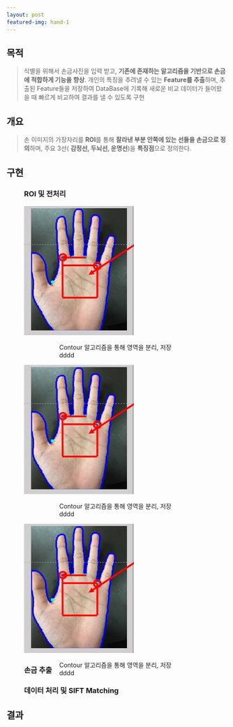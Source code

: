 ```yaml
---
layout: post
featured-img: hand-1
---
```


## 목적 

> 식별을 위해서 손금사진을 입력 받고, **기존에 존재하는 알고리즘을 기반으로 손금에 적합하게 기능을 향상**. 개인의 특징을 추려낼 수 있는 **Feature를 추출**하며, 추출된 Feature들을 저장하여 DataBase에 기록해 새로운 비교 데이터가 들어왔을 때 빠르게 비교하여 결과를 낼 수 있도록 구현

## 개요
>손 이미지의 가장자리를 **ROI**를 통해 **잘라낸 부분 안쪽에 있는 선들을 손금으로 정의**하며, 주요 3선( **감정선, 두뇌선, 운명선**)을 **특징점**으로 정의한다.
<div>
<h2>구현</h2>
<h3 style="margin-left: 40px;">ROI 및 전처리</h3>
    <div>
    <img src="/assets/img/posts/hand-sub1.jpg"  width="50%" height="50%" style="margin-left: 40px; "/>
     <p style=" float: right;  margin-right: 25%;">
      Contour 알고리즘을 통해 영역을 분리, 저장
      <br>
      dddd
     </p>
   </div>
   <div>
    <img src="/assets/img/posts/hand-sub1.jpg"  width="50%" height="50%" style="margin-left: 40px; "/>
     <p style=" float: right;  margin-right: 25%;">
      Contour 알고리즘을 통해 영역을 분리, 저장
      <br>
      dddd
     </p>
   </div>
   <div>
    <img src="/assets/img/posts/hand-sub1.jpg"  width="50%" height="50%" style="margin-left: 40px; "/>
     <p style=" float: right;  margin-right: 25%;">
      Contour 알고리즘을 통해 영역을 분리, 저장
      <br>
      dddd
     </p>
   </div>

<h3 style="margin-left: 40px;">손금 추출</h3>
<h3 style="margin-left: 40px;">데이터 처리 및 SIFT Matching</h3>
</div>

## 결과
